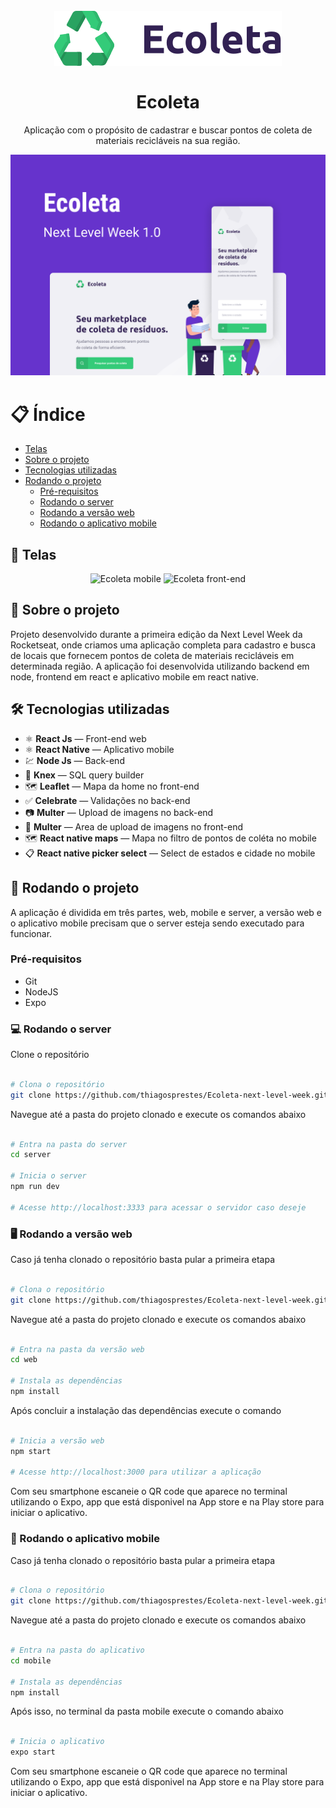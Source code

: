 <h1 align="center">
<br>
  <img src="logo.svg" alt="ecoleta-next-level-week-01">
<br>
<br>
Ecoleta
</h1>

<p align="center">Aplicação com o propósito de cadastrar e buscar pontos de coleta de materiais recicláveis na sua região.</p>

<div>
  <img src="ecoleta-cover.png" alt="ecoleta" />
</div>

# 📋 Índice
- [Telas](#-Telas)
- [Sobre o projeto](#-Sobre-o-projeto)
- [Tecnologias utilizadas](#-Tecnologias-utilizadas)
- [Rodando o projeto](#-Rodando-o-projeto)
  - [Pré-requisitos](#-Pré-requisitos)
  - [Rodando o server](#-Rodando-o-server)
  - [Rodando a versão web](#-Rodando-a-versão-web)
  - [Rodando o aplicativo mobile](#-Rodando-o-aplicativo-mobile)

## 🎨 Telas

<div align="center">  
  <img src="ecoleta-mobile.gif" alt="Ecoleta mobile" width="200">
  <img src="ecoleta-front-end.gif" alt="Ecoleta front-end" >
</div>

## 📃 Sobre o projeto

Projeto desenvolvido durante a primeira edição da Next Level Week da Rocketseat, onde criamos uma aplicação completa para cadastro e busca de locais que fornecem pontos de coleta de materiais recicláveis em determinada região. A aplicação foi desenvolvida utilizando backend em node, frontend em react e aplicativo mobile em react native.

## 🛠 Tecnologias utilizadas

- ⚛️ **React Js** — Front-end web
- ⚛️ **React Native** — Aplicativo mobile
- 💹 **Node Js** — Back-end
- 🎲 **Knex** — SQL query builder
- 🗺 **Leaflet** — Mapa da home no front-end
- ✅ **Celebrate** — Validações no back-end
- 📷 **Multer** — Upload de imagens no back-end
- 📩 **Multer** — Area de upload de imagens no front-end
- 🗺 **React native maps** — Mapa no filtro de pontos de coléta no mobile 
- 📋 **React native picker select** — Select de estados e cidade no mobile 

## 🚀 Rodando o projeto

A aplicação é dividida em três partes, web, mobile e server, a versão web e o aplicativo mobile precisam que o server esteja sendo executado para funcionar.

### Pré-requisitos

- Git
- NodeJS
- Expo

### 💻 Rodando o server

Clone o repositório

```bash

# Clona o repositório
git clone https://github.com/thiagosprestes/Ecoleta-next-level-week.git

```

Navegue até a pasta do projeto clonado e execute os comandos abaixo

```bash

# Entra na pasta do server
cd server

# Inicia o server
npm run dev

# Acesse http://localhost:3333 para acessar o servidor caso deseje

```

### 🖥 Rodando a versão web

Caso já tenha clonado o repositório basta pular a primeira etapa

```bash

# Clona o repositório
git clone https://github.com/thiagosprestes/Ecoleta-next-level-week.git

```

Navegue até a pasta do projeto clonado e execute os comandos abaixo

```bash

# Entra na pasta da versão web
cd web

# Instala as dependências
npm install

```
Após concluir a instalação das dependências execute o comando

```bash

# Inicia a versão web
npm start

# Acesse http://localhost:3000 para utilizar a aplicação

```

Com seu smartphone escaneie o QR code que aparece no terminal utilizando o Expo, app que está disponivel na App store e na Play store para iniciar o aplicativo.

### 📱 Rodando o aplicativo mobile

Caso já tenha clonado o repositório basta pular a primeira etapa

```bash

# Clona o repositório
git clone https://github.com/thiagosprestes/Ecoleta-next-level-week.git

```

Navegue até a pasta do projeto clonado e execute os comandos abaixo

```bash

# Entra na pasta do aplicativo
cd mobile

# Instala as dependências
npm install

```

Após isso, no terminal da pasta mobile execute o comando abaixo

```bash

# Inicia o aplicativo
expo start

```

Com seu smartphone escaneie o QR code que aparece no terminal utilizando o Expo, app que está disponivel na App store e na Play store para iniciar o aplicativo.
